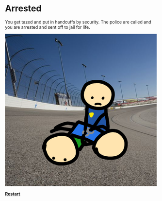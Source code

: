 # Arrested  
You get tazed and put in handcuffs by security. The police are called and you are arrested and sent off to jail for life.  

![taze-and-handcuff.png](../pictures/taze-and-handcuff.png)  

[**Restart**](../arrive-at-race.md)